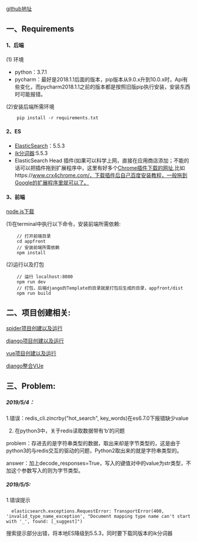 [github地址](https://github.com/ABigCat/Django_Vue_Demo)
## 一、Requirements
#### 1、后端
(1) 环境
- python：3.7.1
- pycharm：最好是2018.1.1后面的版本，pip版本从9.0.x升到10.0.x时，Api有些变化，而pycharm2018.1.1之前的版本都是按照旧版pip执行安装，安装东西时可能报错。

(2)安装后端所需环境

```
    pip install -r requirements.txt
```

#### 2、ES
- [ElasticSearch](https://www.elastic.co/cn/downloads/past-releases/elasticsearch-5-5-3)：5.5.3
- [ik分词器](https://github.com/medcl/elasticsearch-analysis-ik/releases/tag/v5.5.3):5.5.3
- ElasticSearch Head 插件(如果可以科学上网，直接在应用商店添加；不能的话可以把插件拖到扩展程序中，这里有好多个[Chrome插件下载的网址](https://zhuanlan.zhihu.com/p/35802469),比如https://www.crx4chrome.com/，下载插件后自己百度安装教程，一般拖到Google的扩展程序里就可以了。
#### 3、前端 
[node.js下载](https://nodejs.org/zh-cn/download/)

(1)在terminal中执行以下命令，安装前端所需依赖:
```
    // 打开前端目录
    cd appfront
    // 安装前端所需依赖
    npm install
```
(2)运行以及打包

```
    // 运行 localhost:8080
    npm run dev
    // 打包，后端django的Template的目录就是打包后生成的目录，appfront/dist
    npm run build
```
## 二、项目创建相关:
[spider项目创建以及运行]()

[django项目创建以及运行]()

[vue项目创建以及运行]()

[django整合VUe]()

## 三、Problem:

##### 2019/5/4：

1.错误：redis_cli.zincrby("hot_search", key_words)在es6.7.0下报错缺少value

2. 在python3中，关于redis读取数据带有‘b’的问题

problem：存进去的是字符串类型的数据，取出来却是字节类型的，这是由于python3的与redis交互的驱动的问题，Python2取出来的就是字符串类型的。

answer：加上decode_responses=True，写入的键值对中的value为str类型，不加这个参数写入的则为字节类型。

##### 2019/5/5:

1.错误提示
```
  elasticsearch.exceptions.RequestError: TransportError(400, 'invalid_type_name_exception', "Document mapping type name can't start with '_', found: [_suggest]")
```
搜索提示部分出错，将本地ES降级到5.5.3，同时要下载同版本的ik分词器



